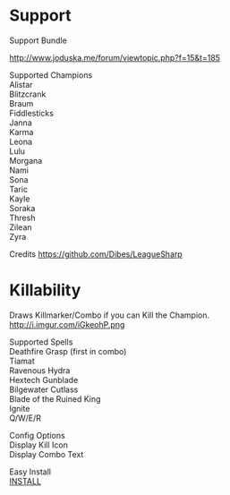 Support
======================
Support Bundle  

http://www.joduska.me/forum/viewtopic.php?f=15&t=185


Supported Champions  
Alistar  
Blitzcrank  
Braum  
Fiddlesticks  
Janna  
Karma  
Leona  
Lulu   
Morgana  
Nami  
Sona  
Taric  
Kayle  
Soraka  
Thresh  
Zilean  
Zyra  

Credits 
https://github.com/Dibes/LeagueSharp  




Killability
======================
Draws Killmarker/Combo if you can Kill the Champion.
http://i.imgur.com/iGkeohP.png

Supported Spells  
Deathfire Grasp (first in combo)  
Tiamat  
Ravenous Hydra  
Hextech Gunblade  
Bilgewater Cutlass  
Blade of the Ruined King  
Ignite  
Q/W/E/R  

Config Options  
Display Kill Icon  
Display Combo Text  

Easy Install  
[INSTALL](http://www.joduska.me/forum/viewtopic.php?f=16&t=41)
